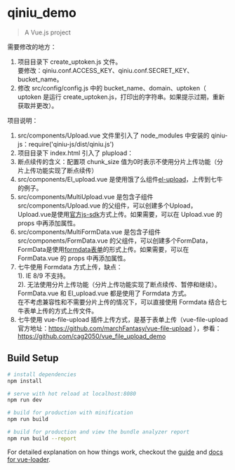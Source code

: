# qiniu_demo

> A Vue.js project

需要修改的地方：    
1. 项目目录下 create_uptoken.js 文件。    
要修改：qiniu.conf.ACCESS_KEY、qiniu.conf.SECRET_KEY、bucket_name。
2. 修改 src/config/config.js 中的 bucket_name、domain、uptoken（ uptoken 是运行 create_uptoken.js，打印出的字符串。如果提示过期，重新获取并更改）。  

项目说明：  
1. src/components/Upload.vue 文件里引入了 node_modules 中安装的 qiniu-js：require('qiniu-js/dist/qiniu.js')  
2. 项目目录下 index.html 引入了 plupload：<script src="http://cdn.staticfile.org/plupload/2.1.9/plupload.full.min.js"></script>  
3. 断点续传的含义：配置项 chunk_size 值为0时表示不使用分片上传功能（分片上传功能实现了断点续传） 
4. src/components/El_upload.vue 是使用饿了么组件[el-upload](http://element.eleme.io/1.1/#/zh-CN/component/upload)，上传到七牛的例子。  
5. src/components/MultiUpload.vue 是包含子组件 src/components/Upload.vue 的父组件，可以创建多个Upload，Upload.vue是使用[官方js-sdk](https://github.com/qiniu/js-sdk/)方式上传。如果需要，可以在 Upload.vue 的 props 中再添加属性。
6. src/components/MultiFormData.vue 是包含子组件 src/components/FormData.vue 的父组件，可以创建多个FormData，FormData是使用[formdata表单](https://developer.qiniu.com/kodo/manual/1272/form-upload)的形式上传。如果需要，可以在 FormData.vue 的 props 中再添加属性。
7. 七牛使用 Formdata 方式上传，缺点：  
   1). IE 8/9 不支持。  
   2). 无法使用分片上传功能（分片上传功能实现了断点续传、暂停和继续）。  
   FormData.vue 和 El_upload.vue 都是使用了 Formdata 方式。  
   在不考虑兼容性和不需要分片上传的情况下，可以直接使用 Formdata 结合七牛表单上传的方式上传文件。  
8. 七牛使用 vue-file-upload 插件上传方式，是基于表单上传（vue-file-upload官方地址：https://github.com/marchFantasy/vue-file-upload
），参看：https://github.com/cag2050/vue_file_upload_demo
   
## Build Setup

``` bash
# install dependencies
npm install

# serve with hot reload at localhost:8080
npm run dev

# build for production with minification
npm run build

# build for production and view the bundle analyzer report
npm run build --report
```

For detailed explanation on how things work, checkout the [guide](http://vuejs-templates.github.io/webpack/) and [docs for vue-loader](http://vuejs.github.io/vue-loader).
